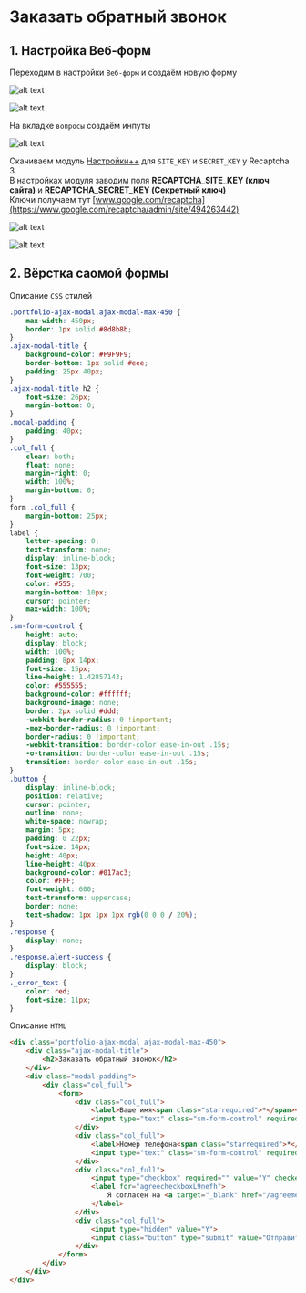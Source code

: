 Заказать обратный звонок
=============

## 1. Настройка Веб-форм

Переходим в настройки ``Веб-форм`` и создаём новую форму

![alt text](https://raw.githubusercontent.com/dwstroy/API_bitrix/main/IncludeComponent/bFormResultNew/callback/_img/01.jpeg)

![alt text](https://raw.githubusercontent.com/dwstroy/API_bitrix/main/IncludeComponent/bFormResultNew/callback/_img/02.jpeg)

На вкладке ``вопросы`` создаём инпуты

![alt text](https://raw.githubusercontent.com/dwstroy/API_bitrix/main/IncludeComponent/bFormResultNew/callback/_img/03.jpeg)

Скачиваем модуль [Настройки++](https://marketplace.1c-bitrix.ru/solutions/askaron.settings/) для ``SITE_KEY`` и ``SECRET_KEY`` у Recaptcha 3. <br>
В настройках модуля заводим поля **RECAPTCHA_SITE_KEY (ключ сайта)** и **RECAPTCHA_SECRET_KEY (Секретный ключ)** <br>
Ключи получаем тут [www.google.com/recaptcha](https://www.google.com/recaptcha/admin/site/494263442) <br>

![alt text](https://raw.githubusercontent.com/dwstroy/API_bitrix/main/IncludeComponent/bFormResultNew/callback/_img/04.jpeg)


![alt text](https://raw.githubusercontent.com/dwstroy/API_bitrix/main/IncludeComponent/bFormResultNew/callback/_img/forma.jpeg)

## 2. Вёрстка саомой формы

Описание ``CSS`` стилей
``` css
.portfolio-ajax-modal.ajax-modal-max-450 { 
    max-width: 450px; 
    border: 1px solid #8d8b8b; 
} 
.ajax-modal-title { 
    background-color: #F9F9F9; 
    border-bottom: 1px solid #eee; 
    padding: 25px 40px; 
} 
.ajax-modal-title h2 { 
    font-size: 26px; 
    margin-bottom: 0; 
} 
.modal-padding { 
    padding: 40px; 
} 
.col_full { 
    clear: both; 
    float: none; 
    margin-right: 0; 
    width: 100%; 
    margin-bottom: 0; 
} 
form .col_full { 
    margin-bottom: 25px; 
} 
label { 
    letter-spacing: 0; 
    text-transform: none; 
    display: inline-block; 
    font-size: 13px; 
    font-weight: 700; 
    color: #555; 
    margin-bottom: 10px; 
    cursor: pointer; 
    max-width: 100%; 
} 
.sm-form-control { 
    height: auto; 
    display: block; 
    width: 100%; 
    padding: 8px 14px; 
    font-size: 15px; 
    line-height: 1.42857143; 
    color: #555555; 
    background-color: #ffffff; 
    background-image: none; 
    border: 2px solid #ddd; 
    -webkit-border-radius: 0 !important; 
    -moz-border-radius: 0 !important; 
    border-radius: 0 !important; 
    -webkit-transition: border-color ease-in-out .15s; 
    -o-transition: border-color ease-in-out .15s; 
    transition: border-color ease-in-out .15s; 
} 
.button { 
    display: inline-block; 
    position: relative; 
    cursor: pointer; 
    outline: none; 
    white-space: nowrap; 
    margin: 5px; 
    padding: 0 22px; 
    font-size: 14px; 
    height: 40px; 
    line-height: 40px; 
    background-color: #017ac3; 
    color: #FFF; 
    font-weight: 600; 
    text-transform: uppercase; 
    border: none; 
    text-shadow: 1px 1px 1px rgb(0 0 0 / 20%); 
} 
.response { 
    display: none; 
} 
.response.alert-success { 
    display: block; 
} 
._error_text { 
    color: red; 
    font-size: 11px; 
}
```

Описание ``HTML``

``` html
<div class="portfolio-ajax-modal ajax-modal-max-450">
    <div class="ajax-modal-title">
        <h2>Заказать обратный звонок</h2>
    </div>
    <div class="modal-padding">
        <div class="col_full">
            <form>
                <div class="col_full">
                    <label>Ваше имя<span class="starrequired">*</span></label>
                    <input type="text" class="sm-form-control" required=""  value="">
                </div>
                <div class="col_full">
                    <label>Номер телефона<span class="starrequired">*</span></label>
                    <input type="text" class="sm-form-control" required="" value="">
                </div>
                <div class="col_full">
                    <input type="checkbox" required="" value="Y" checked="checked">
                    <label for="agreecheckboxL9nefh">
                        Я согласен на <a target="_blank" href="/agreement/">обработку персональных данных</a>
                    </label>
                </div>
                <div class="col_full">
                    <input type="hidden" value="Y">
                    <input class="button" type="submit" value="Отправить">
                </div>
            </form>
        </div>
    </div>
</div>
```
